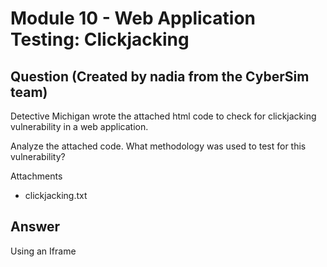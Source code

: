 # Module 10 - Web Application Testing: Clickjacking
## Question (Created by nadia from the CyberSim team)

Detective Michigan wrote the attached html code to check for clickjacking vulnerability in a web application.

Analyze the attached code.  What methodology was used to test for this vulnerability?

Attachments
- clickjacking.txt

## Answer
Using an Iframe
